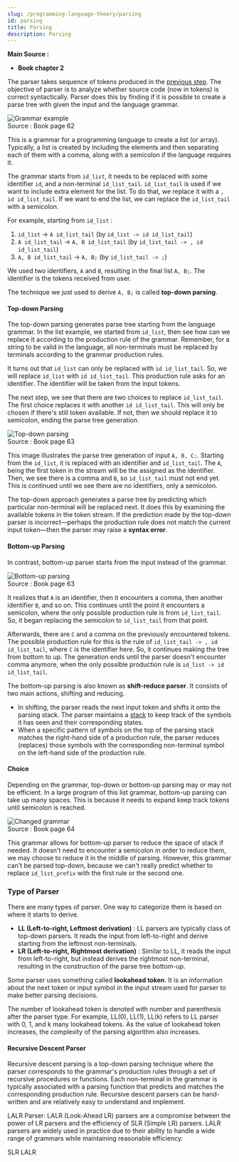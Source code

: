 ```yaml
---
slug: /programming-language-theory/parsing
id: parsing
title: Parsing
description: Parsing
---
```


**Main Source :**

- **Book chapter 2**

The parser takes sequence of tokens produced in the [previous step](/programming-language-theory/syntax#scanning). The objective of parser is to analyze whether source code (now in tokens) is correct syntactically. Parser does this by finding if it is possible to create a parse tree with given the input and the language grammar.

![Grammar example](./grammar-example.png)  
 Source : Book page 62

This is a grammar for a programming language to create a list (or array). Typically, a list is created by including the elements and then separating each of them with a comma, along with a semicolon if the language requires it.

The grammar starts from `id_list`, it needs to be replaced with some identifier `id`, and a non-terminal `id_list_tail`. `id_list_tail` is used if we want to include extra element for the list. To do that, we replace it with a `, id id_list_tail`. If we want to end the list, we can replace the `id_list_tail` with a semicolon.

For example, starting from `id_list` :

1. `id_list` → `A id_list_tail` (by `id_list -> id id_list_tail`)
2. `A id_list_tail` → `A, B id_list_tail` (by `id_list_tail -> , id id_list_tail`)
3. `A, B id_list_tail` → `A, B;` (by `id_list_tail -> ;`)

We used two identifiers, `A` and `B`, resulting in the final list `A, B;`. The identifier is the tokens received from user.

The technique we just used to derive `A, B;` is called **top-down parsing**.

#### Top-down Parsing

The top-down parsing generates parse tree starting from the language grammar. In the list example, we started from `id_list`, then see how can we replace it according to the production rule of the grammar. Remember, for a string to be valid in the language, all non-terminals must be replaced by terminals according to the grammar production rules.

It turns out that `id_list` can only be replaced with `id id_list_tail`. So, we will replace `id_list` with `id id_list_tail`. This production rule asks for an identifier. The identifier will be taken from the input tokens.

The next step, we see that there are two choices to replace `id_list_tail`. The first choice replaces it with another `id id_list_tail`. This will only be chosen if there's still token available. If not, then we should replace it to semicolon, ending the parse tree generation.

![Top-down parsing](./top-down-parsing.png)  
Source : Book page 63

This image illustrates the parse tree generation of input `A, B, C;`. Starting from the `id_list`, it is replaced with an identifier and `id_list_tail`. The `A`, being the first token in the stream will be the assigned as the identifier. Then, we see there is a comma and `B`, so `id_list_tail` must not end yet. This is continued until we see there are no identifiers, only a semicolon.

The top-down approach generates a parse tree by predicting which particular non-terminal will be replaced next. It does this by examining the available tokens in the token stream. If the prediction made by the top-down parser is incorrect—perhaps the production rule does not match the current input token—then the parser may raise a **syntax error**.

#### Bottom-up Parsing

In contrast, bottom-up parser starts from the input instead of the grammar.

![Bottom-up parsing](./bottom-up-parsing.png)  
Source : Book page 63

It realizes that `A` is an identifier, then it encounters a comma, then another identifier `B`, and so on. This continues until the point it encounters a semicolon, where the only possible production rule is from `id_list_tail`. So, it began replacing the semicolon to `id_list_tail` from that point.

Afterwards, there are `C` and a comma on the previously encountered tokens. The possible production rule for this is the rule of `id_list_tail -> , id id_list_tail`, where `C` is the identifier here. So, it continues making the tree from bottom to up. The generation ends until the parser doesn't encounter comma anymore, when the only possible production rule is `id_list -> id id_list_tail`.

The bottom-up parsing is also known as **shift-reduce parser**. It consists of two main actions, shifting and reducing.

- In shifting, the parser reads the next input token and shifts it onto the parsing stack. The parser maintains a [stack](/data-structures-and-algorithms/stack) to keep track of the symbols it has seen and their corresponding states.
- When a specific pattern of symbols on the top of the parsing stack matches the right-hand side of a production rule, the parser reduces (replaces) those symbols with the corresponding non-terminal symbol on the left-hand side of the production rule.

#### Choice

Depending on the grammar, top-down or bottom-up parsing may or may not be efficient. In a large program of this list grammar, bottom-up parsing can take up many spaces. This is because it needs to expand keep track tokens until semicolon is reached.

![Changed grammar](./changed-grammar.png)  
Source : Book page 64

This grammar allows for bottom-up parser to reduce the space of stack if needed. It doesn't need to encounter a semicolon in order to reduce them, we may choose to reduce it in the middle of parsing. However, this grammar can't be parsed top-down, because we can't really predict whether to replace `id_list_prefix` with the first rule or the second one.

### Type of Parser

There are many types of parser. One way to categorize them is based on where it starts to derive.

- **LL (Left-to-right, Leftmost derivation)** : LL parsers are typically class of top-down parsers. It reads the input from left-to-right and derive starting from the leftmost non-terminals.
- **LR (Left-to-right, Rightmost derivation)** : Similar to LL, it reads the input from left-to-right, but instead derives the rightmost non-terminal, resulting in the construction of the parse tree bottom-up.

Some parser uses something called **lookahead token**. It is an information about the next token or input symbol in the input stream used for parser to make better parsing decisions.

The number of lookahead token is denoted with number and parenthesis after the parser type. For example, LL(0), LL(1), LL(k) refers to LL parser with 0, 1, and k many lookahead tokens. As the value of lookahead token increases, the complexity of the parsing algorithm also increases.

#### Recursive Descent Parser

Recursive descent parsing is a top-down parsing technique where the parser corresponds to the grammar's production rules through a set of recursive procedures or functions. Each non-terminal in the grammar is typically associated with a parsing function that predicts and matches the corresponding production rule. Recursive descent parsers can be hand-written and are relatively easy to understand and implement.

LALR Parser: LALR (Look-Ahead LR) parsers are a compromise between the power of LR parsers and the efficiency of SLR (Simple LR) parsers. LALR parsers are widely used in practice due to their ability to handle a wide range of grammars while maintaining reasonable efficiency.

SLR
LALR
